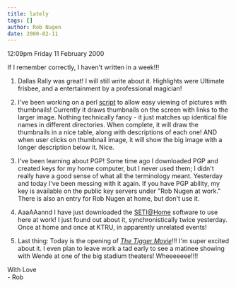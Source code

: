 ```yaml
---
title: lately
tags: []
author: Rob Nugen
date: 2000-02-11
---
```


<p class=date>12:09pm Friday 11 February 2000</p>

<p>If I remember correctly, I haven't written in a week!!!

<ol>
<p><li>Dallas Rally was great!  I will still write about it.  Highlights 
were Ultimate frisbee, and a entertainment by a professional magician!

<p><li>I've been working on a perl <a 
href="/cgi-local/coasters.cgi">script</a> to allow easy viewing of pictures 
with thumbnails!  Currently it draws thumbnails on the screen with links to 
the larger image.  Nothing technically fancy - it just matches up identical 
file names in different directories.  When complete, it will draw the 
thumbnails in a nice table, along with descriptions of each one!  AND when 
user clicks on thumbnail image, it will show the big image with a longer 
description below it.  Nice.

<p><li>I've been learning about PGP!  Some time ago I downloaded PGP and 
created keys for my home computer, but I never used them; I didn't really 
have a good sense of what all the terminology meant.  Yesterday and today 
I've been messing with it again.  If you have PGP ability, my key is 
available on the public key servers under "Rob Nugen at work."  There is 
also an entry for Rob Nugen at home, but don't use it.

<p><li>AaaAAannd I have just downloaded the <a 
href="https://setiathome.ssl.berkeley.edu/">SETI@Home</a> software to use 
here at work!  I just found out about it, synchronistically twice 
yesterday.  Once at home and once at KTRU, in apparently unrelated events!

<p><li>Last thing: Today is the opening of <a 
href="https://www.tiggermovie.com"><em>The Tigger Movie</em></a>!!!  I'm 
super excited about it. I even plan to leave work a tad early to see a 
matinee showing with Wende at one of the big stadium theaters! 
 Wheeeeeee!!!!
</ol>

<p>With Love
<br>- Rob

